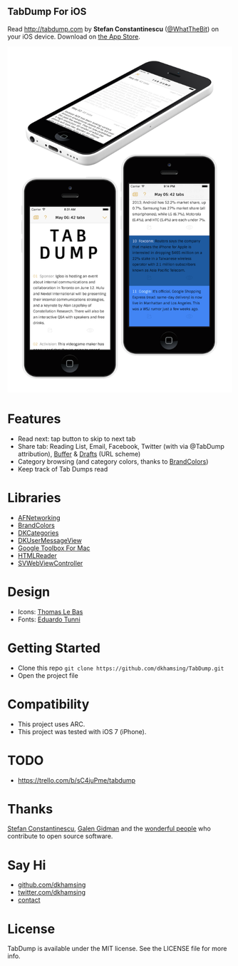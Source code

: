 TabDump For iOS
---------------

Read http://tabdump.com by **Stefan Constantinescu** ([@WhatTheBit](https://twitter.com/WhatTheBit)) on your iOS device. Download on [the App Store](https://itunes.apple.com/us/app/tab-dump/id868214144).

![](assets/screenshot.png)

# Features
- Read next: tap button to skip to next tab
- Share tab: Reading List, Email, Facebook, Twitter (with via @TabDump attribution), [Buffer](https://bufferapp.com/app) & [Drafts](http://agiletortoise.com/drafts/) (URL scheme)
- Category browsing (and category colors, thanks to [BrandColors](http://brandcolors.net/))
- Keep track of Tab Dumps read

# Libraries
- [AFNetworking](http://afnetworking.com/)
- [BrandColors](https://github.com/dkhamsing/BrandColors)
- [DKCategories](https://github.com/dkhamsing/DKCategories)
- [DKUserMessageView](https://github.com/dkhamsing/DKUserMessageView)
- [Google Toolbox For Mac](https://code.google.com/p/google-toolbox-for-mac/)
- [HTMLReader](https://github.com/nolanw/HTMLReader) 
- [SVWebViewController](https://github.com/samvermette/SVWebViewController)

# Design
- Icons: [Thomas Le Bas](http://thomaslebas.com)
- Fonts: [Eduardo Tunni](http://www.tipo.net.ar)

# Getting Started
- Clone this repo `git clone https://github.com/dkhamsing/TabDump.git`
- Open the project file

# Compatibility
- This project uses ARC.
- This project was tested with iOS 7 (iPhone).

# TODO
- https://trello.com/b/sC4juPme/tabdump

# Thanks

[Stefan Constantinescu](http://tabdump.com), [Galen Gidman](http://brandcolors.net) and the [wonderful people](https://github.com/stars/dkhamsing) who contribute to open source software.

# Say Hi
- [github.com/dkhamsing](https://github.com/dkhamsing)
- [twitter.com/dkhamsing](https://twitter.com/dkhamsing)
- [contact](http://dkhamsing.tumblr.com/ask)

# License
TabDump is available under the MIT license. See the LICENSE file for more info.